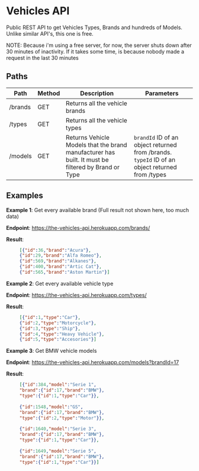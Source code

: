 # Vehicles API
Public REST API to get Vehicles Types, Brands and hundreds of Models. Unlike similar API's, this one is free.

NOTE: Because i'm using a free server, for now, the server shuts down after 30 minutes of inactivity. If it takes some time, is because nobody made a request in the last 30 minutes

## Paths

| Path | Method | Description | Parameters
|--|--|--|--|
| /brands | GET | Returns all the vehicle brands | 
| /types  | GET | Returns all the vehicle types  |
| /models | GET | Returns Vehicle Models that the brand manufacturer has built. It must be filtered by Brand or Type | `brandId` ID of an object returned from /brands. `typeId` ID of an object returned from /types

## Examples

**Example 1**: Get every available brand (Full result not shown here, too much data)

 **Endpoint**: https://the-vehicles-api.herokuapp.com/brands/
 
 **Result**: 

```json
     [{"id":36,"brand":"Acura"},
     {"id":29,"brand":"Alfa Romeo"},
     {"id":569,"brand":"Alkanes"},
     {"id":400,"brand":"Artic Cat"},
     {"id":565,"brand":"Aston Martin"}]
```

**Example 2**: Get every available vehicle type

 **Endpoint**: https://the-vehicles-api.herokuapp.com/types/
 
 **Result**: 

```json
     [{"id":1,"type":"Car"},
     {"id":2,"type":"Motorcycle"},
     {"id":3,"type":"Ship"},
     {"id":4,"type":"Heavy Vehicle"},
     {"id":5,"type":"Accesories"}]
```

**Example 3**: Get BMW vehicle models

 **Endpoint**: https://the-vehicles-api.herokuapp.com/models?brandId=17
 
 **Result**: 

```json
     [{"id":384,"model":"Serie 1",
     "brand":{"id":17,"brand":"BMW"},
     "type":{"id":1,"type":"Car"}},
     
     {"id":1548,"model":"GS",
     "brand":{"id":17,"brand":"BMW"},
     "type":{"id":2,"type":"Motor"}},
     
     {"id":1640,"model":"Serie 3",
     "brand":{"id":17,"brand":"BMW"},
     "type":{"id":1,"type":"Car"}},
     
     {"id":1649,"model":"Serie 5",
     "brand":{"id":17,"brand":"BMW"},
     "type":{"id":1,"type":"Car"}}]
